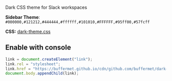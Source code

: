 Dark CSS theme for Slack workspaces

**Sidebar Theme**: `#000000,#121212,#444444,#ffffff,#101010,#FFFFFF,#95ff00,#57fcff`

**CSS:** [dark-theme.css](https://buffermet.github.io/cdn/github.com/buffermet/dark-slack/dark-theme.css)

## Enable with console

```js
link = document.createElement("link");
link.rel = "stylesheet";
link.href = "https://buffermet.github.io/cdn/github.com/buffermet/dark-slack/dark-theme.css";
document.body.appendChild(link);
```
